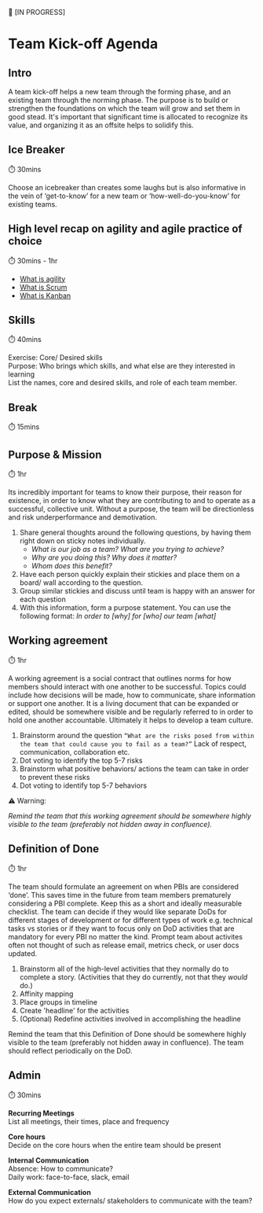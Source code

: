 :construction: [IN PROGRESS]

# Team Kick-off Agenda

## Intro
A team kick-off helps a new team through the forming phase, and an existing team through the norming phase. The purpose is to build or strengthen the foundations on which the team will grow and set them in good stead. It's important that significant time is allocated to recognize its value, and organizing it as an offsite helps to solidify this.

## Ice Breaker
:stopwatch: 30mins

Choose an icebreaker than creates some laughs but is also informative in the vein of ‘get-to-know’ for a new team or ‘how-well-do-you-know’ for existing teams.

## High level recap on agility and agile practice of choice
:stopwatch: 30mins - 1hr

* [What is agility](../what_is_agile.md)
* [What is Scrum](../what_is_scrum.md)
* [What is Kanban](../what_is_kanban.md)

## Skills
:stopwatch: 40mins

Exercise: Core/ Desired skills\
Purpose: Who brings which skills, and what else are they interested in learning\
List the names, core and desired skills, and role of each team member.

## Break
:stopwatch: 15mins

## Purpose & Mission
:stopwatch: 1hr

Its incredibly important for teams to know their purpose, their reason for existence, in order to know what they are contributing to and to operate as a successful, collective unit. Without a purpose, the team will be directionless and risk underperformance and demotivation.

1. Share general thoughts around the following questions, by having them right down on sticky notes individually.
    - *What is our job as a team?  What are you trying to achieve?*
    - *Why are you doing this? Why does it matter?*
    - *Whom does this benefit?*
2. Have each person quickly explain their stickies and place them on a board/ wall according to the question.
3. Group similar stickies and discuss until team is happy with an answer for each question
4. With this information, form a purpose statement. You can use the following format: 
*In order to [why] for [who] our team [what]*

## Working agreement
:stopwatch: 1hr

A working agreement is a social contract that outlines norms for how members should interact with one another to be successful. Topics could include how decisions will be made, how to communicate, share information or support one another. It is a living document that can be expanded or edited, should be somewhere visible and be regularly referred to in order to hold one another accountable. Ultimately it helps to develop a team culture.

1. Brainstorm around the question `“What are the risks posed from within the team that could cause you to fail as a team?”` Lack of respect, communication, collaboration etc.
2. Dot voting to identify the top 5-7 risks
3. Brainstorm what positive behaviors/ actions the team can take in order to prevent these risks
4. Dot voting to identify top 5-7 behaviors

:warning: Warning:

_Remind the team that this working agreement should be somewhere highly visible to the team (preferably not hidden away in confluence)._

## Definition of Done
:stopwatch: 1hr

The team should formulate an agreement on when PBIs are considered ‘done’. This saves time in the future from team members prematurely considering a PBI complete.
Keep this as a short and ideally measurable checklist.
The team can decide if they would like separate DoDs for different stages of development or for different types of work e.g. technical tasks vs stories or if they want to focus only on DoD activities that are mandatory for every PBI no matter the kind.
Prompt team about activites often not thought of such as release email, metrics check, or user docs updated.

1. Brainstorm all of the high-level activities that they normally do to complete a story. (Activities that they do currently, not that they _would_ do.)
2. Affinity mapping
3. Place groups in timeline
4. Create 'headline' for the activities
5. (Optional) Redefine activities involved in accomplishing the headline

Remind the team that this Definition of Done should be somewhere highly visible to the team (preferably not hidden away in confluence).
The team should reflect periodically on the DoD.

## Admin
:stopwatch: 30mins

**Recurring Meetings**\
List all meetings, their times, place and frequency

**Core hours**\
Decide on the core hours when the entire team should be present

**Internal Communication**\
Absence: How to communicate?\
Daily work: face-to-face, slack, email

**External Communication**\
How do you expect externals/ stakeholders to communicate with the team?
